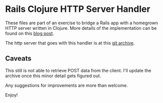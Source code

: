 # Rails Clojure HTTP Server Handler

These files are part of an exercise to bridge a Rails app with a homegrown HTTP server written in Clojure. More details of the implementation can be found on this [blog post](http://will8light.wordpress.com/2012/12/30/stashing-clues/). 

The http server that goes with this handler is at this [git archive](https://github.com/samsaradog/clojure-http).

## Caveats

This still is not able to retrieve POST data from the client. I'll update the archive once this minor detail gets figured out.

Any suggestions for improvements are more than welcome.

Enjoy!

